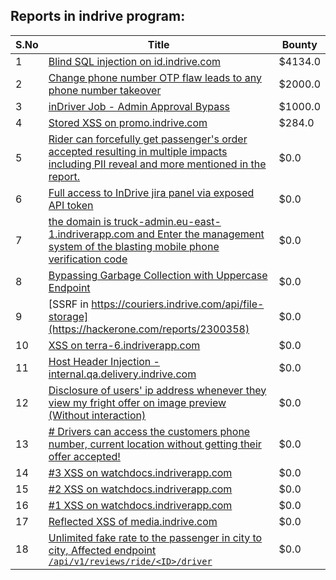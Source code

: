 ## Reports in indrive program:
| S.No | Title | Bounty |
| ---- | ----- | ------ |
| 1 | [Blind SQL injection on id.indrive.com](https://hackerone.com/reports/2051931) | $4134.0 |
| 2 | [Change phone number OTP flaw leads to any phone number takeover](https://hackerone.com/reports/2588329) | $2000.0 |
| 3 | [inDriver Job - Admin Approval Bypass](https://hackerone.com/reports/1861487) | $1000.0 |
| 4 | [Stored XSS on promo.indrive.com](https://hackerone.com/reports/2051085) | $284.0 |
| 5 | [Rider can forcefully get passenger's order accepted resulting in multiple impacts including PII reveal  and more mentioned in the report.](https://hackerone.com/reports/1960107) | $0.0 |
| 6 | [Full access to InDrive jira panel via exposed API token ](https://hackerone.com/reports/1785145) | $0.0 |
| 7 | [the domain is truck-admin.eu-east-1.indriverapp.com and Enter the management system of the blasting mobile phone verification code](https://hackerone.com/reports/1991376) | $0.0 |
| 8 | [Bypassing Garbage Collection with Uppercase Endpoint](https://hackerone.com/reports/2078527) | $0.0 |
| 9 | [SSRF in https://couriers.indrive.com/api/file-storage](https://hackerone.com/reports/2300358) | $0.0 |
| 10 | [XSS on terra-6.indriverapp.com](https://hackerone.com/reports/1969696) | $0.0 |
| 11 | [Host Header Injection - internal.qa.delivery.indrive.com](https://hackerone.com/reports/2076786) | $0.0 |
| 12 | [Disclosure of users' ip address whenever they view my fright offer on image preview (Without interaction)](https://hackerone.com/reports/1782467) | $0.0 |
| 13 | [# Drivers can access the customers phone number, current location without getting their offer accepted!](https://hackerone.com/reports/1785079) | $0.0 |
| 14 | [#3 XSS on watchdocs.indriverapp.com](https://hackerone.com/reports/2028265) | $0.0 |
| 15 | [#2 XSS on watchdocs.indriverapp.com](https://hackerone.com/reports/2015074) | $0.0 |
| 16 | [#1 XSS on watchdocs.indriverapp.com](https://hackerone.com/reports/2014955) | $0.0 |
| 17 | [Reflected XSS of media.indrive.com](https://hackerone.com/reports/2503113) | $0.0 |
| 18 | [Unlimited fake rate to the passenger in city to city, Affected endpoint `/api/v1/reviews/ride/<ID>/driver`](https://hackerone.com/reports/2125049) | $0.0 |